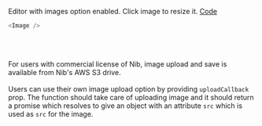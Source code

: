 Editor with images option enabled. Click image to resize it. <a target="_blank" href="https://github.com/nib-edit/Nib/blob/master/packages/docs/demo/Image/index.jsx">Code</a>

```js
<Image />
```

<br />
<br />

For users with commercial license of Nib, image upload and save is available from Nib's AWS S3 drive.
<br /><br />
Users can use their own image upload option by providing `uploadCallback` prop. The function should take care of uploading image and it should return a promise which resolves to give an object with an attribute `src` which is used as `src` for the image.
